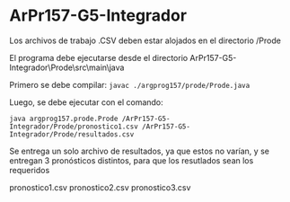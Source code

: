 # ArPr157-G5-Integrador

Los archivos de trabajo .CSV deben estar alojados en el directorio /Prode

El programa debe ejecutarse desde el directorio ArPr157-G5-Integrador\Prode\src\main\java

Primero se debe compilar:
```javac ./argprog157/prode/Prode.java```

Luego, se debe ejecutar con el comando:

```java argprog157.prode.Prode /ArPr157-G5-Integrador/Prode/pronostico1.csv /ArPr157-G5-Integrador/Prode/resultados.csv```

Se entrega un solo archivo de resultados, ya que estos no varían, y se entregan 3 pronósticos distintos, para que los resutlados sean los requeridos

pronostico1.csv
pronostico2.csv
pronostico3.csv
